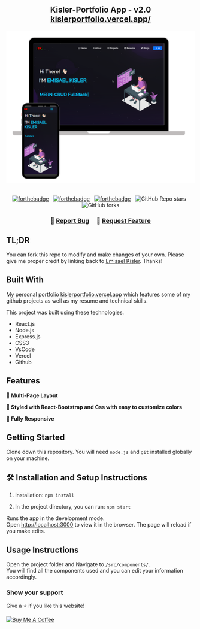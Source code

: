 <h2 align="center">
  Kisler-Portfolio App - v2.0<br/>
  <a href="https://kislerportfolio.vercel.app/" target="_blank">kislerportfolio.vercel.app/</a>
</h2>
<div align="center">
  <img alt="Demo" src="./Images/readme-img1.png" />
</div>

<br/>

<center>

[![forthebadge](https://forthebadge.com/images/badges/built-with-love.svg)](https://forthebadge.com) &nbsp;
[![forthebadge](https://forthebadge.com/images/badges/made-with-javascript.svg)](https://forthebadge.com) &nbsp;
[![forthebadge](https://forthebadge.com/images/badges/open-source.svg)](https://forthebadge.com) &nbsp;
![GitHub Repo stars](https://img.shields.io/github/stars/ekisler/kislerportfolio?color=red&logo=github&style=for-the-badge) &nbsp;
![GitHub forks](https://img.shields.io/github/forks/ekisler/kislerportfolio?color=red&logo=github&style=for-the-badge)

</center>

<h3 align="center">
    🔹
    <a href="https://github.com/ekisler/kislerportfolio/issues">Report Bug</a> &nbsp; &nbsp;
    🔹
    <a href="https://github.com/ekisler/kislerportfolio/issues">Request Feature</a>
</h3>

## TL;DR

You can fork this repo to modify and make changes of your own. Please give me proper credit by linking back to [Emisael Kisler](https://github.com/ekisler/kislerportfolio). Thanks!

## Built With

My personal portfolio <a href="https://kislerportfolio.vercel.app" target="_blank">kislerportfolio.vercel.app</a> which features some of my github projects as well as my resume and technical skills.<br/>

This project was built using these technologies.

- React.js
- Node.js
- Express.js
- CSS3
- VsCode
- Vercel
- Github

## Features

**📖 Multi-Page Layout**

**🎨 Styled with React-Bootstrap and Css with easy to customize colors**

**📱 Fully Responsive**

## Getting Started

Clone down this repository. You will need `node.js` and `git` installed globally on your machine.

## 🛠 Installation and Setup Instructions

1. Installation: `npm install`

2. In the project directory, you can run: `npm start`

Runs the app in the development mode.\
Open [http://localhost:3000](http://localhost:3000) to view it in the browser.
The page will reload if you make edits.

## Usage Instructions

Open the project folder and Navigate to `/src/components/`. <br/>
You will find all the components used and you can edit your information accordingly.

### Show your support

Give a ⭐ if you like this website!

<a href="https://www.buymeacoffee.com/ekisler" target="_blank"><img src="https://cdn.buymeacoffee.com/buttons/v2/default-green.png" alt="Buy Me A Coffee" height= "60px" width= "217px" ></a>
